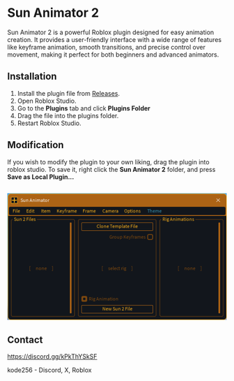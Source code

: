 # Sun Animator 2

Sun Animator 2 is a powerful Roblox plugin designed for easy animation creation. It provides a user-friendly interface with a wide range of features like keyframe animation, smooth transitions, and precise control over movement, making it perfect for both beginners and advanced animators.

## Installation
1. Install the plugin file from [Releases](https://github.com/kode-sec/Sun-Animator-2/releases/latest).
2. Open Roblox Studio.
3. Go to the **Plugins** tab and click **Plugins Folder**
4. Drag the file into the plugins folder.
5. Restart Roblox Studio.

## Modification
If you wish to modify the plugin to your own liking, drag the plugin into roblox studio.
To save it, right click the **Sun Animator 2** folder, and press **Save as Local Plugin...**
##

<p>
 <img src="https://github.com/kode-sec/Sun-Animator-2/raw/main/Images/UI.png">
</p>

## Contact
https://discord.gg/kPkThYSkSF

kode256 - Discord, X, Roblox
